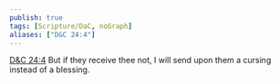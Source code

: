 ```yaml
---
publish: true
tags: [Scripture/DaC, noGraph]
aliases: ["D&C 24:4"]
---
```

[D&C 24:4](https://churchofjesuschrist.org/study/scriptures/dc-testament/dc/24?lang=eng&id=p4#p4) But if they receive thee not, I will send upon them a cursing instead of a blessing.
